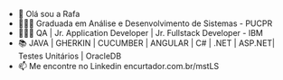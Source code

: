 - 👋 Olá sou a Rafa
- 👩🏻‍🎓 Graduada em Análise e Desenvolvimento de Sistemas - PUCPR 
- 👩🏻‍💻 QA | Jr. Application Developer | Jr. Fullstack Developer - IBM
- 📚  JAVA | GHERKIN | CUCUMBER | ANGULAR | C# | .NET | ASP.NET| Testes Unitários | OracleDB 
- 📫 Me encontre no Linkedin encurtador.com.br/mstLS 

<!---
rafaelaandradec/rafaelaandradec is a special ✨ repository because its `README.md` (this file) appears on your GitHub profile.
You can click the Preview link to take a look at your changes.
--->
